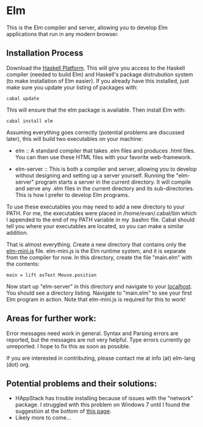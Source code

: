 Elm
===

This is the Elm compiler and server, allowing you to develop Elm applications that run in any modern browser.

Installation Process
--------------------

Download the [Haskell Platform](http://hackage.haskell.org/platform/). This will give you access to the Haskell compiler (needed to build Elm) and Haskell's package distrubution system (to make installation of Elm easier). If you already have this installed, just make sure you update your listing of packages with:

    cabal update

This will ensure that the elm package is available. Then install Elm with:

    cabal install elm

Assuming everything goes correctly (potential problems are discussed later), this will build two executables on your machine:

* elm :: A standard compiler that takes .elm files and produces .html files. You can then use these HTML files with your favorite web-framework.

* elm-server :: This is both a compiler and server, allowing you to develop without designing and setting up a server yourself. Running the "elm-server" program starts a server in the current directory. It will compile and serve any .elm files in the current directory and its sub-directories. This is how I prefer to develop Elm programs.

To use these executables you may need to add a new directory to your PATH. For me, the executables were placed in /home/evan/.cabal/bin which I appended to the end of my PATH variable in my .bashrc file. Cabal should tell you where your executables are located, so you can make a similar addition.

That is almost everything. Create a new directory that contains only the [elm-mini.js](http://elm-lang.org/Library/elm-mini.js) file. elm-mini.js is the Elm runtime system, and it is separate from the compiler for now. In this directory, create the file "main.elm" with the contents:

    main = lift asText Mouse.position

Now start up "elm-server" in this directory and navigate to your [localhost](http://localhost:8000/). You should see a directory listing. Navigate to "main.elm" to see your first Elm program in action. Note that elm-mini.js is required for this to work!

Areas for further work:
-----------------------

Error messages need work in general. Syntax and Parsing errors are reported, but the messages are not very helpful. Type errors currently go unreported. I hope to fix this as soon as possible.

If you are interested in contributing, please contact me at info (at) elm-lang (dot) org.


Potential problems and their solutions:
---------------------------------------

* HAppStack has trouble installing because of issues with the "network" package. I struggled with this problem on Windows 7 until I found the suggestion at the bottom of [this page](http://hackage.haskell.org/trac/ghc/ticket/5159).
* Likely more to come...
